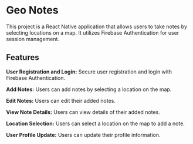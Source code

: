 # Geo Notes

This project is a React Native application that allows users to take notes by selecting locations on a map. It utilizes Firebase Authentication for user session management.

## Features

**User Registration and Login:** Secure user registration and login with Firebase Authentication.

**Add Notes:** Users can add notes by selecting a location on the map.

**Edit Notes:** Users can edit their added notes.

**View Note Details:** Users can view details of their added notes.

**Location Selection:** Users can select a location on the map to add a note.

**User Profile Update:** Users can update their profile information.
